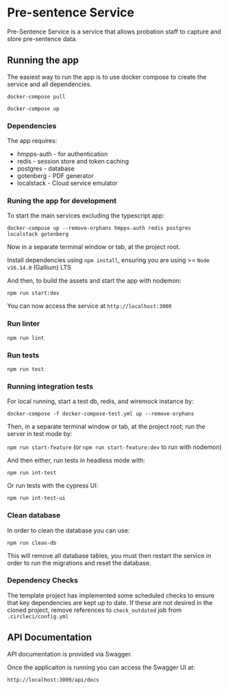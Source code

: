 # Pre-sentence Service

Pre-Sentence Service is a service that allows probation staff to capture and store pre-sentence data. 

## Running the app
The easiest way to run the app is to use docker compose to create the service and all dependencies. 

`docker-compose pull`

`docker-compose up`

### Dependencies
The app requires: 
* hmpps-auth - for authentication
* redis - session store and token caching
* postgres - database
* gotenberg - PDF generator
* localstack - Cloud service emulator

### Runing the app for development

To start the main services excluding the typescript app: 

`docker-compose up --remove-orphans hmpps-auth redis postgres localstack gotenberg`

Now in a separate terminal window or tab, at the project root.

Install dependencies using `npm install`, ensuring you are using >= `Node v16.14.0` (Gallium) LTS

And then, to build the assets and start the app with nodemon:

`npm run start:dev`

You can now access the service at `http://localhost:3000`

### Run linter

`npm run lint`

### Run tests

`npm run test`

### Running integration tests

For local running, start a test db, redis, and wiremock instance by:

`docker-compose -f docker-compose-test.yml up --remove-orphans`

Then, in a separate terminal window or tab, at the project root; run the server in test mode by:

`npm run start-feature` (or `npm run start-feature:dev` to run with nodemon)

And then either, run tests in headless mode with:

`npm run int-test`
 
Or run tests with the cypress UI:

`npm run int-test-ui`

### Clean database

In order to clean the database you can use:

`npm run clean-db`

This will remove all database tables, you must then restart the service in order to run the migrations and reset the database. 

### Dependency Checks

The template project has implemented some scheduled checks to ensure that key dependencies are kept up to date.
If these are not desired in the cloned project, remove references to `check_outdated` job from `.circleci/config.yml`

## API Documentation

API documentation is provided via Swagger.

Once the applicaiton is running you can access the Swagger UI at:

`http://localhost:3000/api/docs`
